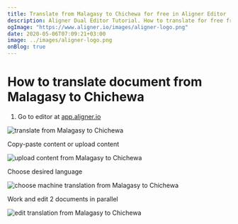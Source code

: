 ```yaml
---
title: Translate from Malagasy to Chichewa for free in Aligner Editor
description: Aligner Dual Editor Tutorial. How to translate for free from Malagasy to Chichewa. Aligner is multilingual document management platform. 
ogImage: "https://www.aligner.io/images/aligner-logo.png"
date: 2020-05-06T07:09:21+03:00
image: ../images/aligner-logo.png
onBlog: true
---
```


# How to translate document from Malagasy to Chichewa

1. Go to editor at [app.aligner.io](https://app.aligner.io "Aligner App web page")

![translate from Malagasy to Chichewa](../aligner-blank-editor.png "translate from Malagasy to Chichewa")

Copy-paste content or upload content

![upload content from Malagasy to Chichewa](../aligner-uploaded-document.png "upload content from Malagasy to Chichewa")

Choose desired language

![choose machine translation from Malagasy to Chichewa](../aligner-language-dropdown.png "choose machine translation from Malagasy to Chichewa")

Work and edit 2 documents in parallel

![edit translation from Malagasy to Chichewa](../aligner-double-sitded-editor.png "edit translation from Malagasy to Chichewa")

